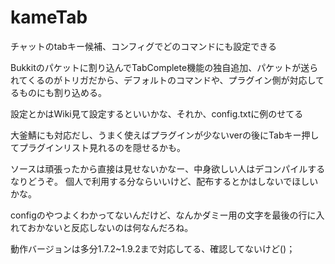# kameTab
チャットのtabキー候補、コンフィグでどのコマンドにも設定できる

Bukkitのパケットに割り込んでTabComplete機能の独自追加、パケットが送られてくるのがトリガだから、デフォルトのコマンドや、プラグイン側が対応してるものにも割り込める。

設定とかはWiki見て設定するといいかな、それか、config.txtに例のせてる

大釜鯖にも対応だし、うまく使えばプラグインが少ないverの後にTabキー押してプラグインリスト見れるのを隠せるかも。

ソースは頑張ったから直接は見せないかなー、中身欲しい人はデコンパイルするなりどうぞ。
個人で利用する分ならいいけど、配布するとかはしないでほしいかな。

configのやつよくわかってないんだけど、なんかダミー用の文字を最後の行に入れておかないと反応しないのは何なんだろね。

動作バージョンは多分1.7.2~1.9.2まで対応してる、確認してないけど()；
